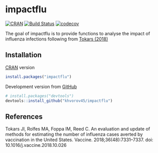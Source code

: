 
<!-- README.md is generated from README.Rmd. Please edit that file -->

# impactflu

<!-- badges: start -->

[![CRAN](https://www.r-pkg.org/badges/version-last-release/impactflu)](https://cran.r-project.org/web/packages/impactflu/index.html)
[![Build
Status](https://travis-ci.org/khvorov45/impactflu.svg?branch=master)](https://travis-ci.org/khvorov45/impactflu)
[![codecov](https://codecov.io/gh/khvorov45/impactflu/branch/master/graph/badge.svg)](https://codecov.io/gh/khvorov45/impactflu)
<!-- badges: end -->

The goal of impactflu is to provide functions to analyse the impact of
influenza infections following from [Tokars
(2018)](https://doi.org/10.1016/j.vaccine.2018.10.026)

## Installation

[CRAN](https://cran.r-project.org/web/packages/impactflu/index.html)
version

``` r
install.packages("impactflu")
```

Development version from
[GitHub](https://github.com/khvorov45/impactflu)

``` r
# install.packages("devtools")
devtools::install_github("khvorov45/impactflu")
```

## References

Tokars JI, Rolfes MA, Foppa IM, Reed C. An evaluation and update of
methods for estimating the number of influenza cases averted by
vaccination in the United States. Vaccine. 2018;36(48):7331–7337. doi:
10.1016/j.vaccine.2018.10.026
